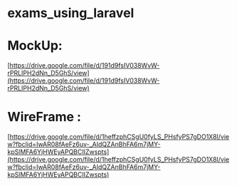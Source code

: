 # exams_using_laravel

# MockUp:
[https://drive.google.com/file/d/191d9fsIV038WvW-rPRLIPH2dNn_D5GhS/view](https://drive.google.com/file/d/191d9fsIV038WvW-rPRLIPH2dNn_D5GhS/view)

# WireFrame :
[https://drive.google.com/file/d/1heffzphCSgU0fyLS_PHsfyPS7gDO1X8I/view?fbclid=IwAR08fAeFz6uv-_AIdQZAnBhFA6m7jMY-kpSlMFA6YjHWEyAPQBCIIZwspts](https://drive.google.com/file/d/1heffzphCSgU0fyLS_PHsfyPS7gDO1X8I/view?fbclid=IwAR08fAeFz6uv-_AIdQZAnBhFA6m7jMY-kpSlMFA6YjHWEyAPQBCIIZwspts)


